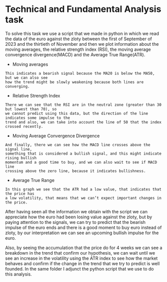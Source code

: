 # Technical and Fundamental Analysis task

To solve this task we use a script that we made in python in which we read the data of the euro against
the zloty between the first of September of 2023 and the thirtieth of November and then we plot
information about the moving averages, the relative strength index (RSI), the moving average
convergence divergence(MACD) and the Average True Range(ATR).

- Moving averages

```
This indicates a bearish signal because the MA20 is below the MA50, but we can also see
how the trend might be slowly weakening because both lines are converging.
```
- Relative Strength Index

```
There we can see that the RSI are in the neutral zone (greater than 30 but lowest than 70), so
we cannot predict using this data, but the direction of the line indicates some impulse to the
trend and also, we can take into account the line of 50 that the index crossed recently.
```
- Moving Average Convergence Divergence


```
And finally, there we can see how the MACD line crosses above the signal line,
something that is considered a bullish signal, and this might indicate rising bullish
momentum and a good time to buy, and we can also wait to see if MACD line
crossing above the zero line, because it indicates bullishness.
```
- Average True Range

```
In this graph we see that the ATR had a low value, that indicates that the price has
a low volatility, that means that we can’t expect important changes in the price.
```
After having seen all the information we obtain with the script we can appreciate how the
euro had been losing value against the zloty, but by paying attention to the signals, we
can try to predict that the bearish impulse of the euro ends and there is a good moment to
buy euro instead of zloty, by our interpretation we can see an upcoming bullish impulse
for the euro.


Also, by seeing the accumulation that the price do for 4 weeks we can see a breakdown
in the trend that confirm our hypothesis, we can wait until we see an increase in the
volatility using the ATR index to see how the market behaves and confirm if the change
in the trend that we try to predict is well founded.
In the same folder I adjunct the python script that we use to do this analysis.

